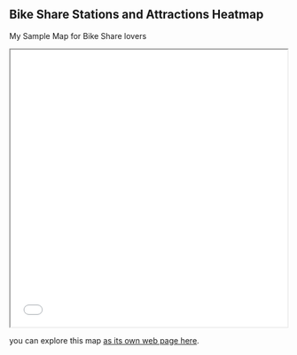 ## Bike Share Stations and Attractions Heatmap 

My Sample Map for Bike Share lovers

<iframe src="P8Heatmap1.html" Height="500" width="500"></iframe>

you can explore this map [as its own web page here](P8Heatmap1.html).
